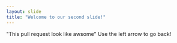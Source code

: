```yaml
---
layout: slide
title: "Welcome to our second slide!"
---
```

"This pull request look like awsome"
Use the left arrow to go back!
